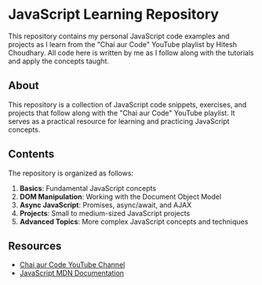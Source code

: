 # JavaScript Learning Repository

This repository contains my personal JavaScript code examples and projects as I learn from the "Chai aur Code" YouTube playlist by Hitesh Choudhary. All code here is written by me as I follow along with the tutorials and apply the concepts taught.

## About

This repository is a collection of JavaScript code snippets, exercises, and projects that follow along with the "Chai aur Code" YouTube playlist. It serves as a practical resource for learning and practicing JavaScript concepts.

## Contents

The repository is organized as follows:

1. **Basics**: Fundamental JavaScript concepts
2. **DOM Manipulation**: Working with the Document Object Model
3. **Async JavaScript**: Promises, async/await, and AJAX
4. **Projects**: Small to medium-sized JavaScript projects
5. **Advanced Topics**: More complex JavaScript concepts and techniques

## Resources

- [Chai aur Code YouTube Channel](https://youtu.be/Hr5iLG7sUa0?si=9ecF60FhysiNtyXI)
- [JavaScript MDN Documentation](https://developer.mozilla.org/en-US/docs/Web/JavaScript)

